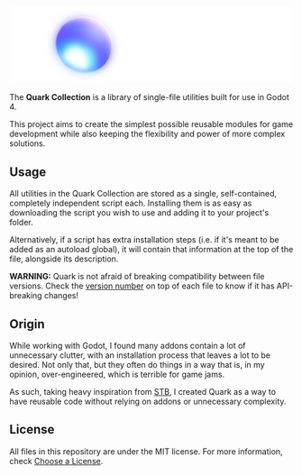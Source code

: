 <div align="center">

![Quark banner](./quark_banner.png)

</div>

The **Quark Collection** is a library of single-file utilities built for use in Godot 4.

This project aims to create the simplest possible reusable modules for game development while also keeping the flexibility and power of more complex solutions.

## Usage

All utilities in the Quark Collection are stored as a single, self-contained, completely independent script each. Installing them is as easy as downloading the script you wish to use and adding it to your project's folder.

Alternatively, if a script has extra installation steps (i.e. if it's meant to be added as an autoload global), it will contain that information at the top of the file, alongside its description.

**WARNING:** Quark is not afraid of breaking compatibility between file versions. Check the [version number](https://semver.org/) on top of each file to know if it has API-breaking changes!

## Origin

While working with Godot, I found many addons contain a lot of unnecessary clutter, with an installation process that leaves a lot to be desired. Not only that, but they often do things in a way that is, in my opinion, over-engineered, which is terrible for game jams.

As such, taking heavy inspiration from [STB](https://github.com/nothings/stb), I created Quark as a way to have reusable code without relying on addons or unnecessary complexity.

## License

All files in this repository are under the MIT license. For more information, check [Choose a License](https://choosealicense.com/licenses/mit/).